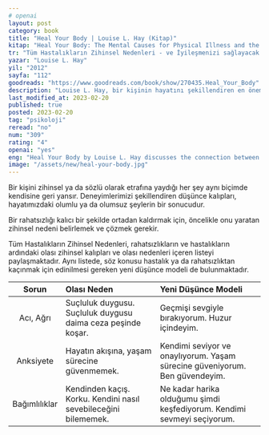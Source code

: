 ```yaml
---
# openai
layout: post
category: book
title: "Heal Your Body | Louise L. Hay (Kitap)"
kitap: "Heal Your Body: The Mental Causes for Physical Illness and the Metaphysical Way to Overcome Them"
tr: "Tüm Hastalıkların Zihinsel Nedenleri - ve İyileşmenizi sağlayacak Düşünce Modelleri"
yazar: "Louise L. Hay"
yil: "2012"
sayfa: "112"
goodreads: "https://www.goodreads.com/book/show/270435.Heal_Your_Body"
description: "Louise L. Hay, bir kişinin hayatını şekillendiren en önemli unsurun aklından geçen düşünceler olduğunu vurguluyor ve düşüncelerin sağlığı nasıl etkilediğini anlatıyor."
last_modified_at: 2023-02-20
published: true
posted: 2023-02-20
tag: "psikoloji"
reread: "no"
num: "309"
rating: "4"
openai: "yes"
eng: "Heal Your Body by Louise L. Hay discusses the connection between the mind and body as well as how our ideas and emotions can impact our physical health. Hay provides a thorough list of prevalent illnesses and their underlying emotional causes while offering affirmations and visualisation techniques to encourage healing and constructive transformation. The book encourages readers to take responsibility for their health and well-being, and to use the power of their thoughts and beliefs to create a healthy and fulfilling life."
image: "/assets/new/heal-your-body.jpg"
---
```


Bir kişini zihinsel ya da sözlü olarak etrafına yaydığı her şey aynı biçimde kendisine geri yansır. Deneyimlerimizi şekillendiren düşünce kalıpları, hayatımızdaki olumlu ya da olumsuz şeylerin bir sonucudur.

Bir rahatsızlığı kalıcı bir şekilde ortadan kaldırmak için, öncelikle onu yaratan zihinsel nedeni belirlemek ve çözmek gerekir.

Tüm Hastalıkların Zihinsel Nedenleri, rahatsızlıkların ve hastalıkların ardındaki olası zihinsel kalıpları ve olası nedenleri içeren listeyi paylaşmaktadır. Aynı listede, söz konusu hastalık ya da rahatsızlıktan kaçınmak için edinilmesi gereken yeni düşünce modeli de bulunmaktadır.

|     Sorun     | Olası Neden                                                     | Yeni Düşünce Modeli                                                         |
| :-----------: | :-------------------------------------------------------------- | :-------------------------------------------------------------------------- |
|   Acı, Ağrı   | Suçluluk duygusu. Suçluluk duygusu daima ceza peşinde koşar.    | Geçmişi sevgiyle bırakıyorum. Huzur içindeyim.                              |
|   Anksiyete   | Hayatın akışına, yaşam sürecine güvenmemek.                     | Kendimi seviyor ve onaylıyorum. Yaşam sürecine güveniyorum. Ben güvendeyim. |
| Bağımlılıklar | Kendinden kaçış. Korku. Kendini nasıl sevebileceğini bilememek. | Ne kadar harika olduğumu şimdi keşfediyorum. Kendimi sevmeyi seçiyorum.     |
